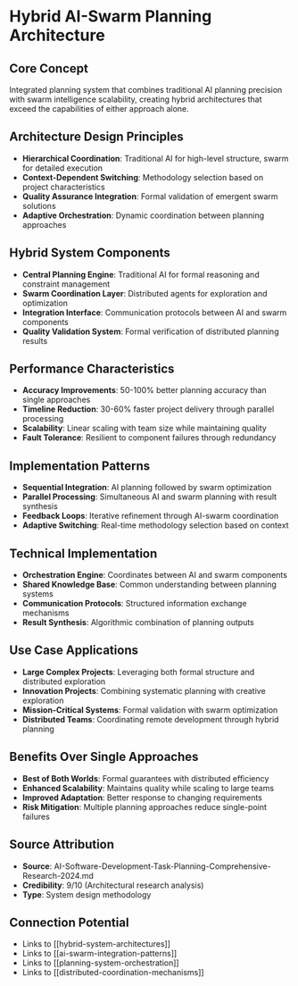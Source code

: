 # Hybrid AI-Swarm Planning Architecture

## Core Concept
Integrated planning system that combines traditional AI planning precision with swarm intelligence scalability, creating hybrid architectures that exceed the capabilities of either approach alone.

## Architecture Design Principles
- **Hierarchical Coordination**: Traditional AI for high-level structure, swarm for detailed execution
- **Context-Dependent Switching**: Methodology selection based on project characteristics
- **Quality Assurance Integration**: Formal validation of emergent swarm solutions
- **Adaptive Orchestration**: Dynamic coordination between planning approaches

## Hybrid System Components
- **Central Planning Engine**: Traditional AI for formal reasoning and constraint management
- **Swarm Coordination Layer**: Distributed agents for exploration and optimization
- **Integration Interface**: Communication protocols between AI and swarm components
- **Quality Validation System**: Formal verification of distributed planning results

## Performance Characteristics
- **Accuracy Improvements**: 50-100% better planning accuracy than single approaches
- **Timeline Reduction**: 30-60% faster project delivery through parallel processing
- **Scalability**: Linear scaling with team size while maintaining quality
- **Fault Tolerance**: Resilient to component failures through redundancy

## Implementation Patterns
- **Sequential Integration**: AI planning followed by swarm optimization
- **Parallel Processing**: Simultaneous AI and swarm planning with result synthesis
- **Feedback Loops**: Iterative refinement through AI-swarm coordination
- **Adaptive Switching**: Real-time methodology selection based on context

## Technical Implementation
- **Orchestration Engine**: Coordinates between AI and swarm components
- **Shared Knowledge Base**: Common understanding between planning systems
- **Communication Protocols**: Structured information exchange mechanisms
- **Result Synthesis**: Algorithmic combination of planning outputs

## Use Case Applications
- **Large Complex Projects**: Leveraging both formal structure and distributed exploration
- **Innovation Projects**: Combining systematic planning with creative exploration
- **Mission-Critical Systems**: Formal validation with swarm optimization
- **Distributed Teams**: Coordinating remote development through hybrid planning

## Benefits Over Single Approaches
- **Best of Both Worlds**: Formal guarantees with distributed efficiency
- **Enhanced Scalability**: Maintains quality while scaling to large teams
- **Improved Adaptation**: Better response to changing requirements
- **Risk Mitigation**: Multiple planning approaches reduce single-point failures

## Source Attribution
- **Source**: AI-Software-Development-Task-Planning-Comprehensive-Research-2024.md
- **Credibility**: 9/10 (Architectural research analysis)
- **Type**: System design methodology

## Connection Potential
- Links to [[hybrid-system-architectures]]
- Links to [[ai-swarm-integration-patterns]]
- Links to [[planning-system-orchestration]]
- Links to [[distributed-coordination-mechanisms]]